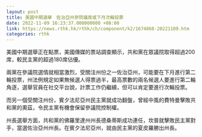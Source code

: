 ```yaml
---
layout: post
title: 美國中期選舉　佐治亞州參院議席或下月次輪投票
date: 2022-11-09 16:23:37.000000000 +08:00
link: https://news.rthk.hk/rthk/ch/component/k2/1674868-20221109.htm
categories: rthk
---
```


美國中期選舉正在點票，美國傳媒的票站調查顯示，共和黨在眾議院取得超過200席，較民主黨的超過180席佔優。

兩黨在參議院選情就相當激烈，受關注州份之一佐治亞州，可能要在下月進行第二輪投票，州法例規定如果無候選人得票過半，最高票數的兩名候選人要進行第二輪角逐，選舉官員在社交平台說，計票工作仍繼續，但可以肯定要進行次輪投票。

而另一個受關注州份，賓夕法尼亞州民主黨就成功翻盤，曾經中風的費特曼擊敗共和黨的奧茲，令民主黨有機會保留參議院控制權。

州長選舉方面，共和黨的佛羅里達州州長德桑蒂斯成功連任，坎普就擊敗民主黨對手，當選佐治亞州州長。在賓夕法尼亞州，就由民主黨的夏皮羅勝出州長。

